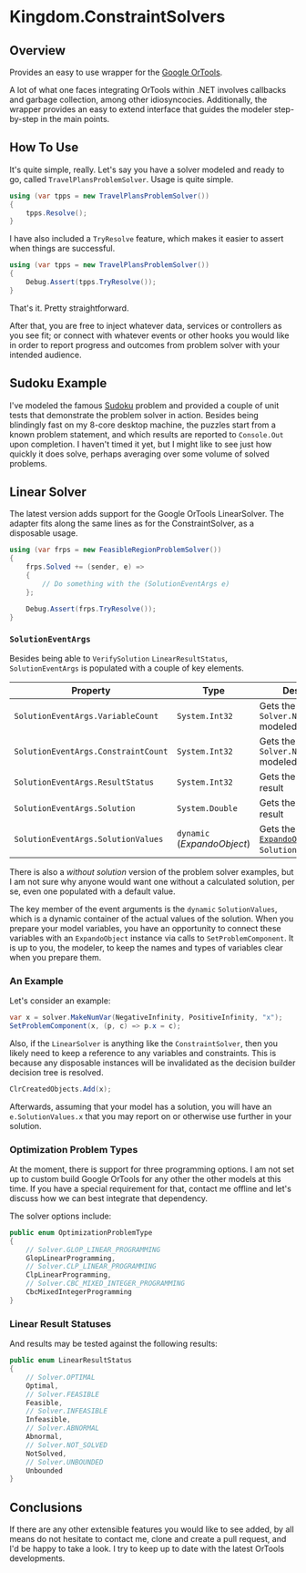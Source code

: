 # Kingdom.ConstraintSolvers

## Overview

Provides an easy to use wrapper for the [Google OrTools](http://github.com/google/or-tools).

A lot of what one faces integrating OrTools within .NET involves callbacks and garbage collection, among other idiosyncocies. Additionally, the wrapper provides an easy to extend interface that guides the modeler step-by-step in the main points.

## How To Use

It's quite simple, really. Let's say you have a solver modeled and ready to go, called ``TravelPlansProblemSolver``. Usage is quite simple.

```C#
using (var tpps = new TravelPlansProblemSolver())
{
    tpps.Resolve();
}
```

I have also included a ``TryResolve`` feature, which makes it easier to assert when things are successful.


```C#
using (var tpps = new TravelPlansProblemSolver())
{
    Debug.Assert(tpps.TryResolve());
}
```

That's it. Pretty straightforward.

After that, you are free to inject whatever data, services or controllers as you see fit; or connect with whatever events or other hooks you would like in order to report progress and outcomes from problem solver with your intended audience.

## Sudoku Example

I've modeled the famous [Sudoku](http://en.wikipedia.org/wiki/Sudoku) problem and provided a couple of unit tests that demonstrate the problem solver in action. Besides being blindingly fast on my 8-core desktop machine, the puzzles start from a known problem statement, and which results are reported to ``Console.Out`` upon completion. I haven't timed it yet, but I might like to see just how quickly it does solve, perhaps averaging over some volume of solved problems.

## Linear Solver

The latest version adds support for the Google OrTools LinearSolver. The adapter fits along the same lines as for the ConstraintSolver, as a disposable usage.

```C#
using (var frps = new FeasibleRegionProblemSolver())
{
    frps.Solved += (sender, e) =>
    {
        // Do something with the (SolutionEventArgs e)
    };

    Debug.Assert(frps.TryResolve());
}
```

### ``SolutionEventArgs``

Besides being able to ``VerifySolution`` ``LinearResultStatus``, ``SolutionEventArgs`` is populated with a couple of key elements.

Property|Type|Description
--------|----|-----------
```SolutionEventArgs.VariableCount```|``System.Int32``|Gets the ``Solver.NumVariables`` modeled
```SolutionEventArgs.ConstraintCount```|``System.Int32``|Gets the ``Solver.NumConstraints`` modeled
```SolutionEventArgs.ResultStatus```|``System.Int32``|Gets the ``Solver.Solve`` result
```SolutionEventArgs.Solution```|``System.Double``|Gets the ``Solver.Solve`` result
```SolutionEventArgs.SolutionValues```|``dynamic`` (*ExpandoObject*) |Gets the [``ExpandoObject``](http://msdn.microsoft.com/en-us/library/system.dynamic.expandoobject.aspx) ``SolutionValues`` result

There is also a *without solution* version of the problem solver examples, but I am not sure why anyone would want one without a calculated solution, per se, even one populated with a default value.

The key member of the event arguments is the ``dynamic`` ``SolutionValues``, which is a dynamic container of the actual values of the solution. When you prepare your model variables, you have an opportunity to connect these variables with an ``ExpandoObject`` instance via calls to ``SetProblemComponent``. It is up to you, the modeler, to keep the names and types of variables clear when you prepare them.

### An Example

Let's consider an example:

```C#
var x = solver.MakeNumVar(NegativeInfinity, PositiveInfinity, "x");
SetProblemComponent(x, (p, c) => p.x = c);
```

Also, if the ``LinearSolver`` is anything like the ``ConstraintSolver``, then you likely need to keep a reference to any variables and constraints. This is because any disposable instances will be invalidated as the decision builder decision tree is resolved.

```C#
ClrCreatedObjects.Add(x);
```

Afterwards, assuming that your model has a solution, you will have an ``e.SolutionValues.x`` that you may report on or otherwise use further in your solution.

### Optimization Problem Types

At the moment, there is support for three programming options. I am not set up to custom build Google OrTools for any other the other models at this time. If you have a special requirement for that, contact me offline and let's discuss how we can best integrate that dependency.

The solver options include:

```C#
public enum OptimizationProblemType
{
    // Solver.GLOP_LINEAR_PROGRAMMING
    GlopLinearProgramming,
    // Solver.CLP_LINEAR_PROGRAMMING
    ClpLinearProgramming,
    // Solver.CBC_MIXED_INTEGER_PROGRAMMING
    CbcMixedIntegerProgramming
}
```

### Linear Result Statuses

And results may be tested against the following results:

```C#
public enum LinearResultStatus
{
    // Solver.OPTIMAL
    Optimal,
    // Solver.FEASIBLE
    Feasible,
    // Solver.INFEASIBLE
    Infeasible,
    // Solver.ABNORMAL
    Abnormal,
    // Solver.NOT_SOLVED
    NotSolved,
    // Solver.UNBOUNDED
    Unbounded
}
```

## Conclusions

If there are any other extensible features you would like to see added, by all means do not hesitate to contact me, clone and create a pull request, and I'd be happy to take a look. I try to keep up to date with the latest OrTools developments.

